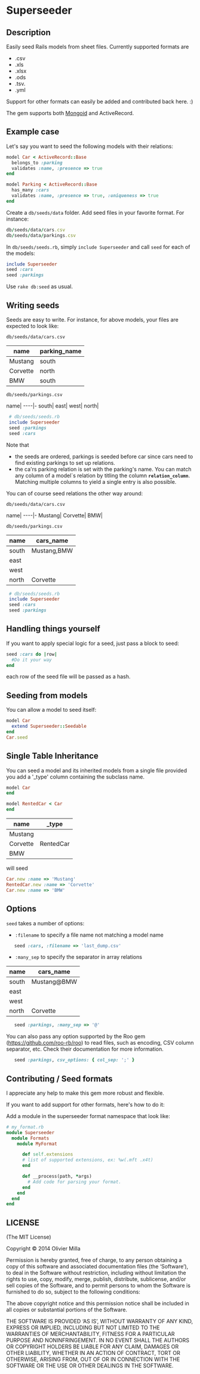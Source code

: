 Superseeder
===========

Description
-----------
Easily seed Rails models from sheet files.
Currently supported formats are
 - .csv
 - .xls
 - .xlsx
 - .ods
 - .tsv.
 - .yml

Support for other formats can easily be added and contributed back here. :)

The gem supports both [Mongoid](https://github.com/mongoid/mongoid) and ActiveRecord.

Example case
-----------
Let's say you want to seed the following models with their relations:

```ruby
model Car < ActiveRecord::Base
  belongs_to :parking
  validates :name, :presence => true
end

model Parking < ActiveRecord::Base
  has_many :cars
  validates :name, :presence => true, :uniqueness => true
end
```

Create a `db/seeds/data` folder. Add seed files in your favorite format. For instance:

```ruby
db/seeds/data/cars.csv
db/seeds/data/parkings.csv
```

In `db/seeds/seeds.rb`, simply `include Superseeder` and call `seed` for each of the models:

```ruby
include Superseeder
seed :cars
seed :parkings
```

Use `rake db:seed` as usual.

Writing seeds
-----------
Seeds are easy to write. For instance, for above models, your files are expected to look like:

 `db/seeds/data/cars.csv`

 name|parking_name
 ----|------------
 Mustang|south
 Corvette|north
 BMW|south

 `db/seeds/parkings.csv`

 name|
 ----|-
 south|
 east|
 west|
 north|

```ruby
 # db/seeds/seeds.rb
 include Superseeder
 seed :parkings
 seed :cars
```

Note that
 - the seeds are ordered, parkings is seeded before car since cars need to find existing parkings to set up relations.
 - the ca'rs parking relation is set with the parking's name. You can match any column of a model\`s relation
by titling the column **`relation_column`**. Matching multiple columns to yield a single entry is also possible.

You can of course seed relations the other way around:

 `db/seeds/data/cars.csv`

 name|
 ----|-
 Mustang|
 Corvette|
 BMW|

 `db/seeds/parkings.csv`

 name|cars_name
 ----|----
 south|Mustang,BMW
 east|
 west|
 north|Corvette

```ruby
 # db/seeds/seeds.rb
 include Superseeder
 seed :cars
 seed :parkings
```

Handling things yourself
------------------------

If you want to apply special logic for a seed, just pass a block to seed:
```ruby
seed :cars do |row|
  #Do it your way
end
```
each row of the seed file will be passed as a hash.

Seeding from models
------------------------
You can allow a model to seed itself:

```ruby
model Car
  extend Superseeder::Seedable
end
Car.seed
```

Single Table Inheritance
------------------------
You can seed a model and its inherited models from a single file provided you add a '_type' column containing the subclass name.

```ruby
model Car
end

model RentedCar < Car
end
```
name|_type
----|-----
Mustang|
Corvette|RentedCar
BMW|

will seed
```ruby
Car.new :name => 'Mustang'
RentedCar.new :name => 'Corvette'
Car.new :name => 'BMW'
```

Options
------------------------
`seed` takes a number of options:
 * `:filename` to specify a file name not matching a model name

```ruby
   seed :cars, :filename => 'last_dump.csv'
```

 * `:many_sep` to specify the separator in array relations

 name|cars_name
 ----|----
 south|Mustang@BMW
 east|
 west|
 north|Corvette

```ruby
   seed :parkings, :many_sep => '@'
```

You can also pass any option supported by the Roo gem (https://github.com/roo-rb/roo) to read files, such as encoding, CSV column separator, etc. Check their documentation for more information.

```ruby
   seed :parkings, csv_options: { col_sep: ';' }
```

Contributing / Seed formats
------------------
I appreciate any help to make this gem more robust and flexible.

If you want to add support for other formats, here's how to do it:

Add a module in the superseeder format namespace that look like:

 ```ruby
 # my_format.rb
 module Superseeder
   module Formats
     module MyFormat

       def self.extensions
       # list of supported extensions, ex: %w(.mft .x4t)
       end

       def __process(path, *args)
         # Add code for parsing your format.
       end
     end
   end
 end
```

LICENSE
-------

(The MIT License)

Copyright © 2014 Olivier Milla

Permission is hereby granted, free of charge, to any person obtaining a copy of
this software and associated documentation files (the ‘Software’), to deal in
the Software without restriction, including without limitation the rights to
use, copy, modify, merge, publish, distribute, sublicense, and/or sell copies of
the Software, and to permit persons to whom the Software is furnished to do so,
subject to the following conditions:

The above copyright notice and this permission notice shall be included in all
copies or substantial portions of the Software.

THE SOFTWARE IS PROVIDED ‘AS IS’, WITHOUT WARRANTY OF ANY KIND, EXPRESS OR
IMPLIED, INCLUDING BUT NOT LIMITED TO THE WARRANTIES OF MERCHANTABILITY, FITNESS
FOR A PARTICULAR PURPOSE AND NONINFRINGEMENT. IN NO EVENT SHALL THE AUTHORS OR
COPYRIGHT HOLDERS BE LIABLE FOR ANY CLAIM, DAMAGES OR OTHER LIABILITY, WHETHER
IN AN ACTION OF CONTRACT, TORT OR OTHERWISE, ARISING FROM, OUT OF OR IN
CONNECTION WITH THE SOFTWARE OR THE USE OR OTHER DEALINGS IN THE SOFTWARE.

